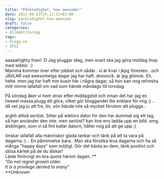 ```yaml
---
title: "Påskledighet, how awesome!"
date: 2012-04-13T14:12:11+01:00
slug: paskledighet-how-awesome
draft: false
categories:
- Allmänt/Vardag
tags:
- blogg.se
- 2012
---
```

aaaaalrighty then! :D Jag pluggar idag, men snart ska jag göra middag ihop med wiktor. :)  
Mamma kommer över efter jobbet och sådär.. vi är kvar i jkpg föresten.. och JÄVLAR vad awesomeiga dagar jag har haft. doooock. är jag glömsk. Eh. hehe. men jag har haft min kusin här i några dagar, så hon kan nog refresha mitt minne iallafall om vad som hände måndags till torsdag.  
  
På söndag åker vi hem strax efter middagstid och innan det har jag en heeeel massa plugg att göra, vilket gör bloggandet lite enklare för mig ;) .. då vet jag ju att fre, lör, sön hände inte så mycket förutom att plugga..  
  
  
  
arghh alltså seriöst. Sitter på wiktors dator för den har dummat sig ett tag, så han använder den inte. men seriöst? kan itne ens ladda upp en bild. omg. älsklingen, som vi så fint kallar datorn, håller nog på att ge upp ;(  
  
önskar iallafall alla människor glada tankar och tänk på att ta vara på dagarna :) .. En påminnelse bara.. Man ska försöka leva dagarna och ha så många "happy days" som möjligt. Gör det bästa av dem, tänk positivt och slösa kärlek på de du älskar!  
Läste förövrigt en bra quote härom dagen.._**  
"Do not regret growin older.  
It is a privilege denied to many"  
**Unknown_